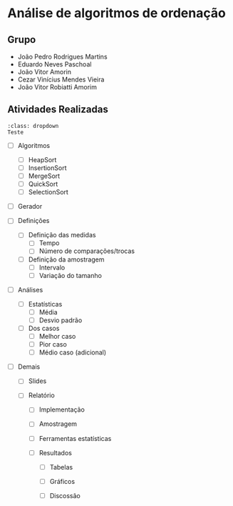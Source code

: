 <h1>Análise de algoritmos de ordenação</h1>

<h2>Grupo</h2>

- João Pedro Rodrigues Martins
- Eduardo Neves Paschoal
- João Vitor Amorin
- Cezar Vinícius Mendes Vieira
- João Vitor Robiatti Amorim

<h2>Atividades Realizadas</h2>

```{admonition} Algoritmos
:class: dropdown
Teste

```

- [ ] Algoritmos
    - [ ] HeapSort
    - [ ] InsertionSort
    - [ ] MergeSort
    - [ ] QuickSort
    - [ ] SelectionSort

- [ ] Gerador

- [ ] Definições

    - [ ] Definição das medidas
        - [ ] Tempo
        - [ ] Número de comparações/trocas
    
    - [ ] Definição da amostragem
        - [ ] Intervalo
        - [ ] Variação do tamanho

- [ ] Análises

    - [ ] Estatísticas
        - [ ] Média
        - [ ] Desvio padrão

    - [ ] Dos casos
        - [ ] Melhor caso
        - [ ] Pior caso
        - [ ] Médio caso (adicional)
    
- [ ] Demais

    - [ ] Slides

    - [ ] Relatório
        - [ ] Implementação
        - [ ] Amostragem
        - [ ] Ferramentas estatísticas

        - [ ] Resultados
            - [ ] Tabelas
            - [ ] Gráficos
            - [ ] Discossão


